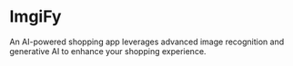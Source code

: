 # ImgiFy
An AI-powered shopping app leverages advanced image recognition and generative AI to enhance your shopping experience.

